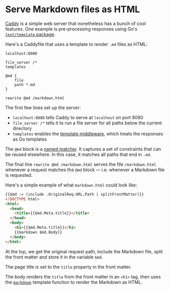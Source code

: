 # Serve Markdown files as HTML

[Caddy](https://caddyserver.com) is a simple web server that nonetheless has a bunch of cool features. One example is pre-processing responses using Go's [`text/template` package](https://pkg.go.dev/text/template).

Here's a Caddyfile that uses a template to render `.md` files as HTML:

```caddy
localhost:8080

file_server /*
templates

@md {
	file
	path *.md
}

rewrite @md /markdown.html
```

The first few lines set up the server:

- `localhost:8080` tells Caddy to serve at `localhost` on port 8080
- `file_server /*` tells it to run a file server for all paths below the current directory
- `templates` enables the [template middleware](https://caddyserver.com/docs/modules/http.handlers.templates), which treats the responses as Go templates

The `@md` block is a [named matcher](https://caddyserver.com/docs/caddyfile/matchers#named-matchers). It captures a set of constraints that can be reused elsewhere. In this case, it matches all paths that end in `.md`.

The final line `rewrite @md /markdown.html` serves the file `/markdown.html` whenever a request matches the `@md` block — i.e. whenever a Markdown file is requested.

Here's a simple example of what `markdown.html` could look like:

```html
{{$md := (include .OriginalReq.URL.Path | splitFrontMatter)}}
<!DOCTYPE html>
<html>
  <head>
    <title>{{$md.Meta.title}}</title>
  </head>
  <body>
    <h1>{{$md.Meta.title}}</h1>
    {{markdown $md.Body}}
  </body>
</html>
```

At the top, we get the original request path, include the Markdown file, split the front matter and store it in the variable `$md`.

The page title is set to the `title` property in the front matter.

The body renders the `title` from the front matter in an `<h1>` tag, then uses the [`markdown`](https://caddyserver.com/docs/modules/http.handlers.templates#markdown) template function to render the Markdown as HTML.
